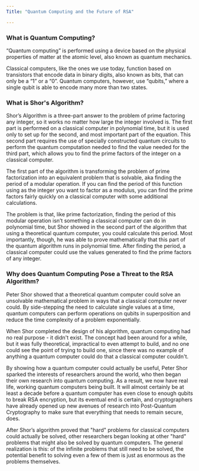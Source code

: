 ```yaml
---
Title: "Quantum Computing and the Future of RSA"

---
```


### What is Quantum Computing?

“Quantum computing” is performed using a device based on the physical properties of matter at the atomic level, also known as quantum mechanics.

Classical computers, like the ones we use today, function based on transistors that encode data in binary digits, also known as bits, that can only be a “1” or a “0”. Quantum computers, however, use “qubits,” where a single qubit is able to encode many more than two states.

### What is Shor's Algorithm?

Shor’s Algorithm is a three-part answer to the problem of prime factoring any integer, so it works no matter how large the integer involved is. The first part is performed on a classical computer in polynomial time, but it is used only to set up for the second, and most important part of the equation. This second part requires the use of specially constructed quantum circuits to perform the quantum computation needed to find the value needed for the third part, which allows you to find the prime factors of the integer on a classical computer.

The first part of the algorithm is transforming the problem of prime factorization into an equivalent problem that is solvable, aka finding the period of a modular operation. If you can find the period of this function using as the integer you want to factor as a modulus, you can find the prime factors fairly quickly on a classical computer with some additional calculations.

The problem is that, like prime factorization, finding the period of this modular operation isn’t something a classical computer can do in polynomial time, but Shor showed in the second part of the algorithm that using a theoretical quantum computer, you could calculate this period. Most importantly, though, he was able to prove mathematically that this part of the quantum algorithm runs in polynomial time. After finding the period, a classical computer could use the values generated to find the prime factors of any integer.

### Why does Quantum Computing Pose a Threat to the RSA Algorithm?

Peter Shor showed that a theoretical quantum computer could solve an unsolvable mathematical problem in ways that a classical computer never could. By side-stepping the need to calculate single values at a time, quantum computers can perform operations on qubits in superposition and reduce the time complexity of a problem exponentially.

When Shor completed the design of his algorithm, quantum computing had no real purpose - it didn't exist. The concept had been around for a while, but it was fully theoretical, impractical to even attempt to build, and no one could see the point of trying to build one, since there was no example of anything a quantum computer could do that a classical computer couldn't.

By showing how a quantum computer could actually be useful, Peter Shor sparked the interests of researchers around the world, who then began their own research into quantum computing. As a result, we now have real life, working quantum computers being built. It will almost certainly be at least a decade before a quantum computer has even close to enough qubits to break RSA encryption, but its eventual end is certain, and cryptographers have already opened up new avenues of research into Post-Quantum Cryptography to make sure that everything that needs to remain secure, does.

After Shor’s algorithm proved that "hard" problems for classical computers could actually be solved, other researchers began looking at other "hard" problems that might also be solved by quantum computers. The general realization is this: of the infinite problems that still need to be solved, the potential benefit to solving even a few of them is just as enormous as the problems themselves.
